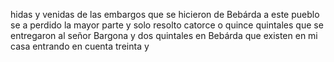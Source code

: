 hidas y venidas de las embargos que se hicieron de Bebárda a este pueblo se a perdido la mayor parte y solo resolto catorce o quince quintales que se entregaron al señor Bargona y dos quintales en Bebárda que existen en mi casa entrando en cuenta treinta y